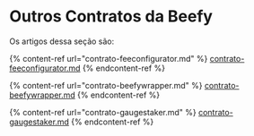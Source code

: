 # Outros Contratos da Beefy

Os artigos dessa seção são:

{% content-ref url="contrato-feeconfigurator.md" %}
[contrato-feeconfigurator.md](contrato-feeconfigurator.md)
{% endcontent-ref %}

{% content-ref url="contrato-beefywrapper.md" %}
[contrato-beefywrapper.md](contrato-beefywrapper.md)
{% endcontent-ref %}

{% content-ref url="contrato-gaugestaker.md" %}
[contrato-gaugestaker.md](contrato-gaugestaker.md)
{% endcontent-ref %}

